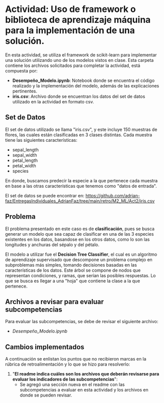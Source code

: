 # Actividad: Uso de framework o biblioteca de aprendizaje máquina para la implementación de una solución.

En esta actividad, se utiliza el framework de scikit-learn para implementar una solución utilizando uno de los modelos vistos en clase. 
Esta carpeta contiene los archivos solicitados para completar la actividad, está compuesta por:
* **Desempeño_Modelo.ipynb**: Notebook donde se encuentra el código realizado y la implementación del modelo, además de las explicaciones pertinentes.
* **iris.csv**: Archivo donde se encuentran los datos del set de datos utilizado en la actividad en formato csv.

## Set de Datos 

El set de datos utilizado se llama "iris.csv", y este incluye 150 muestras de flores, las cuales están clasificadas en 3 clases distintas. Cada muestra tiene las siguientes características:

* sepal_length
* sepal_width
* petal_length
* petal_width
* species

En donde, buscamos predecir la especie a la que pertenece cada muestra en base a las otras características que tenemos como "datos de entrada".

El set de datos se puede encontrar en: https://github.com/adrian-faz/EntregasIndividuales_AdrianFaz/tree/main/retro/M2_ML/Act2/iris.csv

## Problema

El problema presentado en este caso es de **clasificación**, pues se busca generar un modelo que sea capaz de clasificar en una de las 3 especies existentes en los datos, basandose en los otros datos, como lo son las longitudes y anchuras del sépalo y del pétalo. 

El modelo a utilizar fue el **Decision Tree Classifier**, el cual es un algoritmo de aprendizaje supervisado que descompone un problema complejo en subproblemas más simples, tomando decisiones basadas en las características de los datos. Este árbol se compone de nodos que representan condiciones, y ramas, que serían las posibles respuestas. Lo que se busca  es llegar a una "hoja" que contiene la clase a la que pertenece.

## Archivos a revisar para evaluar subcompetencias

Para evaluar las subcompetencias, se debe de revisar el siguiente archivo:
* *Desempeño_Modelo.ipynb*

## Cambios implementados

A continuación se enlistan los puntos que no recibieron marcas en la rúbrica de retroalimentación y lo que se hizo para resolverlo:

1. "**El readme indica cuáles son los archivos que deberán revisarse para evaluar los indicadores de las subcompetencias**":
    * Se agregó una sección nueva en el readme con las subcompetencias a evaluar en esta actividad y los archivos en donde se pueden revisar.

